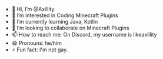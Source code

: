 - 👋 Hi, I’m @Axillity
- 👀 I’m interested in Coding Minecraft Plugins
- 🌱 I’m currently learning Java, Kotlin
- 💞️ I’m looking to collaborate on Minecraft Plugins
- 📫 How to reach me: On Discord, my username is likeaxillity
- 😄 Pronouns: he/him
- ⚡ Fun fact: I'm npt gay.

<!---
AxillityWasGay/AxillityWasGay is a ✨ special ✨ repository because its `README.md` (this file) appears on your GitHub profile.
You can click the Preview link to take a look at your changes.
--->
